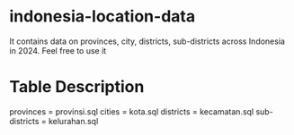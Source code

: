 # indonesia-location-data
It contains data on provinces, city, districts, sub-districts across Indonesia in 2024. Feel free to use it
# Table Description 
provinces = provinsi.sql
cities = kota.sql
districts = kecamatan.sql
sub-districts = kelurahan.sql
